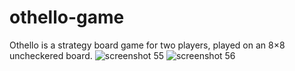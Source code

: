 # othello-game
Othello is a strategy board game for two players, played on an 8×8 uncheckered board. 
![screenshot 55](https://user-images.githubusercontent.com/43912630/46574015-c91cad80-c9ba-11e8-81cd-52a6f4521a08.png)
![screenshot 56](https://user-images.githubusercontent.com/43912630/46574017-c9b54400-c9ba-11e8-86be-65de40ee700b.png)
